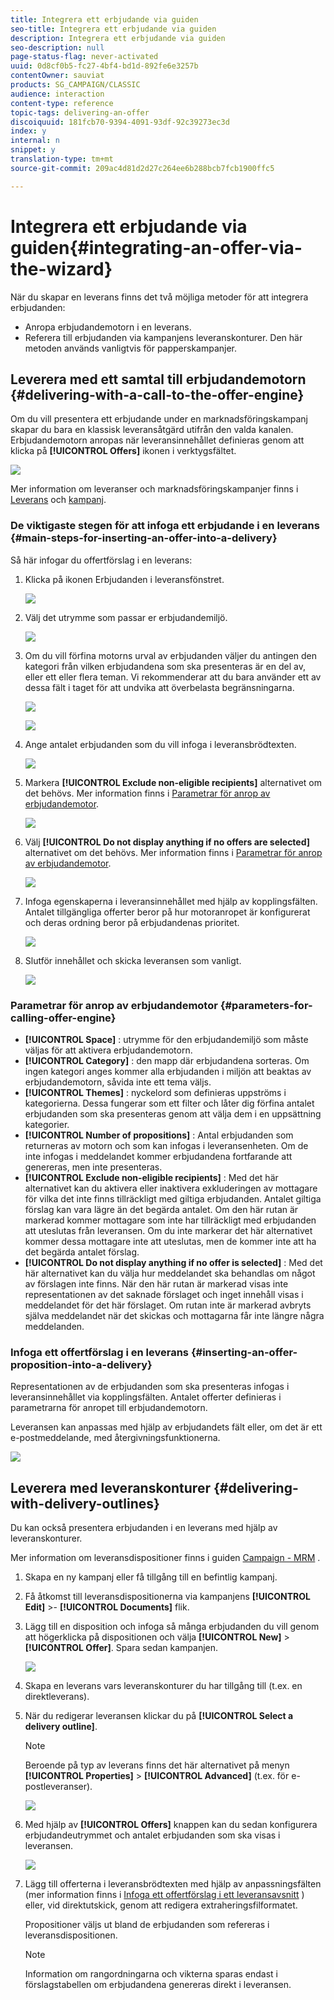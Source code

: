 ```yaml
---
title: Integrera ett erbjudande via guiden
seo-title: Integrera ett erbjudande via guiden
description: Integrera ett erbjudande via guiden
seo-description: null
page-status-flag: never-activated
uuid: 0d8cf0b5-fc27-4bf4-bd1d-892fe6e3257b
contentOwner: sauviat
products: SG_CAMPAIGN/CLASSIC
audience: interaction
content-type: reference
topic-tags: delivering-an-offer
discoiquuid: 181fcb70-9394-4091-93df-92c39273ec3d
index: y
internal: n
snippet: y
translation-type: tm+mt
source-git-commit: 209ac4d81d2d27c264ee6b288bcb7fcb1900ffc5

---
```



# Integrera ett erbjudande via guiden{#integrating-an-offer-via-the-wizard}

När du skapar en leverans finns det två möjliga metoder för att integrera erbjudanden:

* Anropa erbjudandemotorn i en leverans.
* Referera till erbjudanden via kampanjens leveranskonturer. Den här metoden används vanligtvis för papperskampanjer.

## Leverera med ett samtal till erbjudandemotorn {#delivering-with-a-call-to-the-offer-engine}

Om du vill presentera ett erbjudande under en marknadsföringskampanj skapar du bara en klassisk leveransåtgärd utifrån den valda kanalen. Erbjudandemotorn anropas när leveransinnehållet definieras genom att klicka på **[!UICONTROL Offers]** ikonen i verktygsfältet.

![](assets/offer_delivery_009.png)

Mer information om leveranser och marknadsföringskampanjer finns i [Leverans](../../delivery/using/about-direct-mail-channel.md) och [kampanj](../../campaign/using/setting-up-marketing-campaigns.md).

### De viktigaste stegen för att infoga ett erbjudande i en leverans {#main-steps-for-inserting-an-offer-into-a-delivery}

Så här infogar du offertförslag i en leverans:

1. Klicka på ikonen Erbjudanden i leveransfönstret.

   ![](assets/offer_delivery_001.png)

1. Välj det utrymme som passar er erbjudandemiljö.

   ![](assets/offer_delivery_002.png)

1. Om du vill förfina motorns urval av erbjudanden väljer du antingen den kategori från vilken erbjudandena som ska presenteras är en del av, eller ett eller flera teman. Vi rekommenderar att du bara använder ett av dessa fält i taget för att undvika att överbelasta begränsningarna.

   ![](assets/offer_delivery_003.png)

   ![](assets/offer_delivery_004.png)

1. Ange antalet erbjudanden som du vill infoga i leveransbrödtexten.

   ![](assets/offer_delivery_005.png)

1. Markera **[!UICONTROL Exclude non-eligible recipients]** alternativet om det behövs. Mer information finns i [Parametrar för anrop av erbjudandemotor](#parameters-for-calling-offer-engine).

   ![](assets/offer_delivery_006.png)

1. Välj **[!UICONTROL Do not display anything if no offers are selected]** alternativet om det behövs. Mer information finns i [Parametrar för anrop av erbjudandemotor](#parameters-for-calling-offer-engine).

   ![](assets/offer_delivery_007.png)

1. Infoga egenskaperna i leveransinnehållet med hjälp av kopplingsfälten. Antalet tillgängliga offerter beror på hur motoranropet är konfigurerat och deras ordning beror på erbjudandenas prioritet.

   ![](assets/offer_delivery_008.png)

1. Slutför innehållet och skicka leveransen som vanligt.

   ![](assets/offer_delivery_010.png)

### Parametrar för anrop av erbjudandemotor {#parameters-for-calling-offer-engine}

* **[!UICONTROL Space]** : utrymme för den erbjudandemiljö som måste väljas för att aktivera erbjudandemotorn.
* **[!UICONTROL Category]** : den mapp där erbjudandena sorteras. Om ingen kategori anges kommer alla erbjudanden i miljön att beaktas av erbjudandemotorn, såvida inte ett tema väljs.
* **[!UICONTROL Themes]** : nyckelord som definieras uppströms i kategorierna. Dessa fungerar som ett filter och låter dig förfina antalet erbjudanden som ska presenteras genom att välja dem i en uppsättning kategorier.
* **[!UICONTROL Number of propositions]** : Antal erbjudanden som returneras av motorn och som kan infogas i leveransenheten. Om de inte infogas i meddelandet kommer erbjudandena fortfarande att genereras, men inte presenteras.
* **[!UICONTROL Exclude non-eligible recipients]** : Med det här alternativet kan du aktivera eller inaktivera exkluderingen av mottagare för vilka det inte finns tillräckligt med giltiga erbjudanden. Antalet giltiga förslag kan vara lägre än det begärda antalet. Om den här rutan är markerad kommer mottagare som inte har tillräckligt med erbjudanden att uteslutas från leveransen. Om du inte markerar det här alternativet kommer dessa mottagare inte att uteslutas, men de kommer inte att ha det begärda antalet förslag.
* **[!UICONTROL Do not display anything if no offer is selected]** : Med det här alternativet kan du välja hur meddelandet ska behandlas om något av förslagen inte finns. När den här rutan är markerad visas inte representationen av det saknade förslaget och inget innehåll visas i meddelandet för det här förslaget. Om rutan inte är markerad avbryts själva meddelandet när det skickas och mottagarna får inte längre några meddelanden.

### Infoga ett offertförslag i en leverans {#inserting-an-offer-proposition-into-a-delivery}

Representationen av de erbjudanden som ska presenteras infogas i leveransinnehållet via kopplingsfälten. Antalet offerter definieras i parametrarna för anropet till erbjudandemotorn.

Leveransen kan anpassas med hjälp av erbjudandets fält eller, om det är ett e-postmeddelande, med återgivningsfunktionerna.

![](assets/offer_delivery_011.png)

## Leverera med leveranskonturer {#delivering-with-delivery-outlines}

Du kan också presentera erbjudanden i en leverans med hjälp av leveranskonturer.

Mer information om leveransdispositioner finns i guiden [Campaign - MRM](../../campaign/using/marketing-campaign-deliveries.md#associating-and-structuring-resources-linked-via-a-delivery-outline) .

1. Skapa en ny kampanj eller få tillgång till en befintlig kampanj.
1. Få åtkomst till leveransdispositionerna via kampanjens **[!UICONTROL Edit]** >- **[!UICONTROL Documents]** flik.
1. Lägg till en disposition och infoga så många erbjudanden du vill genom att högerklicka på dispositionen och välja **[!UICONTROL New]** > **[!UICONTROL Offer]**. Spara sedan kampanjen.

   ![](assets/int_compo_offre1.png)

1. Skapa en leverans vars leveranskonturer du har tillgång till (t.ex. en direktleverans).
1. När du redigerar leveransen klickar du på **[!UICONTROL Select a delivery outline]**.

   >[!NOTE]
   >
   >Beroende på typ av leverans finns det här alternativet på menyn **[!UICONTROL Properties]** > **[!UICONTROL Advanced]** (t.ex. för e-postleveranser).

   ![](assets/int_compo_offre2.png)

1. Med hjälp av **[!UICONTROL Offers]** knappen kan du sedan konfigurera erbjudandeutrymmet och antalet erbjudanden som ska visas i leveransen.

   ![](assets/int_compo_offre3.png)

1. Lägg till offerterna i leveransbrödtexten med hjälp av anpassningsfälten (mer information finns i [Infoga ett offertförslag i ett leveransavsnitt](#inserting-an-offer-proposition-into-a-delivery) ) eller, vid direktutskick, genom att redigera extraheringsfilformatet.

   Propositioner väljs ut bland de erbjudanden som refereras i leveransdispositionen.

   >[!NOTE]
   >
   >Information om rangordningarna och vikterna sparas endast i förslagstabellen om erbjudandena genereras direkt i leveransen.

